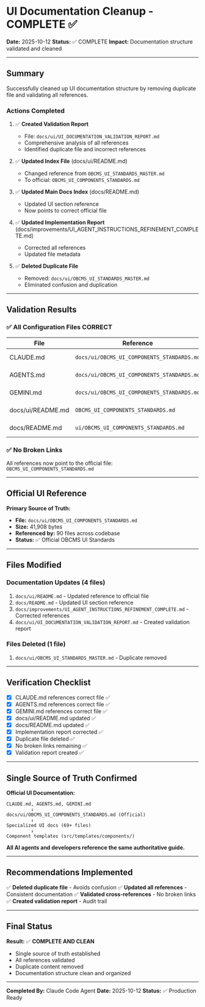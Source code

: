 # UI Documentation Cleanup - COMPLETE ✅

**Date:** 2025-10-12
**Status:** ✅ COMPLETE
**Impact:** Documentation structure validated and cleaned

---

## Summary

Successfully cleaned up UI documentation structure by removing duplicate file and validating all references.

### Actions Completed

1. ✅ **Created Validation Report**
   - File: `docs/ui/UI_DOCUMENTATION_VALIDATION_REPORT.md`
   - Comprehensive analysis of all references
   - Identified duplicate file and incorrect references

2. ✅ **Updated Index File** (docs/ui/README.md)
   - Changed reference from `OBCMS_UI_STANDARDS_MASTER.md`
   - To official: `OBCMS_UI_COMPONENTS_STANDARDS.md`

3. ✅ **Updated Main Docs Index** (docs/README.md)
   - Updated UI section reference
   - Now points to correct official file

4. ✅ **Updated Implementation Report** (docs/improvements/UI_AGENT_INSTRUCTIONS_REFINEMENT_COMPLETE.md)
   - Corrected all references
   - Updated file metadata

5. ✅ **Deleted Duplicate File**
   - Removed: `docs/ui/OBCMS_UI_STANDARDS_MASTER.md`
   - Eliminated confusion and duplication

---

## Validation Results

### ✅ All Configuration Files CORRECT

| File | Reference | Status |
|------|-----------|--------|
| CLAUDE.md | `docs/ui/OBCMS_UI_COMPONENTS_STANDARDS.md` | ✅ Correct |
| AGENTS.md | `docs/ui/OBCMS_UI_COMPONENTS_STANDARDS.md` | ✅ Correct |
| GEMINI.md | `docs/ui/OBCMS_UI_COMPONENTS_STANDARDS.md` | ✅ Correct |
| docs/ui/README.md | `OBCMS_UI_COMPONENTS_STANDARDS.md` | ✅ Fixed |
| docs/README.md | `ui/OBCMS_UI_COMPONENTS_STANDARDS.md` | ✅ Fixed |

### ✅ No Broken Links

All references now point to the official file: `OBCMS_UI_COMPONENTS_STANDARDS.md`

---

## Official UI Reference

**Primary Source of Truth:**
- **File:** `docs/ui/OBCMS_UI_COMPONENTS_STANDARDS.md`
- **Size:** 41,908 bytes
- **Referenced by:** 90 files across codebase
- **Status:** ✅ Official OBCMS UI Standards

---

## Files Modified

### Documentation Updates (4 files)
1. `docs/ui/README.md` - Updated reference to official file
2. `docs/README.md` - Updated UI section reference
3. `docs/improvements/UI_AGENT_INSTRUCTIONS_REFINEMENT_COMPLETE.md` - Corrected references
4. `docs/ui/UI_DOCUMENTATION_VALIDATION_REPORT.md` - Created validation report

### Files Deleted (1 file)
1. `docs/ui/OBCMS_UI_STANDARDS_MASTER.md` - Duplicate removed

---

## Verification Checklist

- [x] CLAUDE.md references correct file ✅
- [x] AGENTS.md references correct file ✅
- [x] GEMINI.md references correct file ✅
- [x] docs/ui/README.md updated ✅
- [x] docs/README.md updated ✅
- [x] Implementation report corrected ✅
- [x] Duplicate file deleted ✅
- [x] No broken links remaining ✅
- [x] Validation report created ✅

---

## Single Source of Truth Confirmed

**Official UI Documentation:**
```
CLAUDE.md, AGENTS.md, GEMINI.md
         ↓
docs/ui/OBCMS_UI_COMPONENTS_STANDARDS.md (Official)
         ↓
Specialized UI docs (69+ files)
         ↓
Component templates (src/templates/components/)
```

**All AI agents and developers reference the same authoritative guide.**

---

## Recommendations Implemented

✅ **Deleted duplicate file** - Avoids confusion
✅ **Updated all references** - Consistent documentation
✅ **Validated cross-references** - No broken links
✅ **Created validation report** - Audit trail

---

## Final Status

**Result:** ✅ **COMPLETE AND CLEAN**

- Single source of truth established
- All references validated
- Duplicate content removed
- Documentation structure clean and organized

---

**Completed By:** Claude Code Agent
**Date:** 2025-10-12
**Status:** ✅ Production Ready
